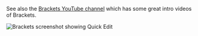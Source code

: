 See also the [Brackets YouTube channel](http://www.youtube.com/user/CodeBrackets?feature=CAQQwRs%3D) which has some great intro videos of Brackets.

![Brackets screenshot showing Quick Edit](https://raw.github.com/wiki/adobe/brackets/screenshots/quick-edit.png)